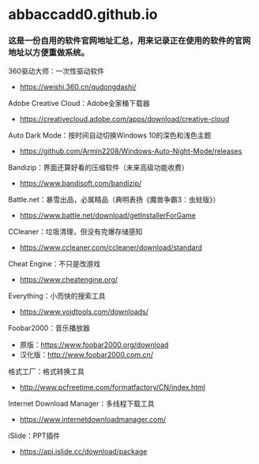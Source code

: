 # abbaccadd0.github.io
### 这是一份自用的软件官网地址汇总，用来记录正在使用的软件的官网地址以方便重做系统。

360驱动大师：一次性驱动软件
- https://weishi.360.cn/qudongdashi/

Adobe Creative Cloud：Adobe全家桶下载器
- https://creativecloud.adobe.com/apps/download/creative-cloud

Auto Dark Mode：按时间自动切换Windows 10的深色和浅色主题
- https://github.com/Armin2208/Windows-Auto-Night-Mode/releases

Bandizip：界面还算好看的压缩软件（未来高级功能收费）
- https://www.bandisoft.com/bandizip/

Battle.net：暴雪出品，必属精品（典明表扬《魔兽争霸3：虫蛀版》）
- https://www.battle.net/download/getInstallerForGame

CCleaner：垃圾清理，但没有完爆存储感知
- https://www.ccleaner.com/ccleaner/download/standard

Cheat Engine：不只是改游戏
- https://www.cheatengine.org/

Everything：小而快的搜索工具
- https://www.voidtools.com/downloads/

Foobar2000：音乐播放器
- 原版：https://www.foobar2000.org/download
- 汉化版：http://www.foobar2000.com.cn/

格式工厂：格式转换工具
- http://www.pcfreetime.com/formatfactory/CN/index.html

Internet Download Manager：多线程下载工具
- https://www.internetdownloadmanager.com/

iSlide：PPT插件
- https://api.islide.cc/download/package
